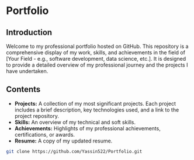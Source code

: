 # Portfolio

## Introduction
Welcome to my professional portfolio hosted on GitHub. This repository is a comprehensive display of my work, skills, and achievements in the field of [Your Field - e.g., software development, data science, etc.]. It is designed to provide a detailed overview of my professional journey and the projects I have undertaken.

## Contents
- **Projects:** A collection of my most significant projects. Each project includes a brief description, key technologies used, and a link to the project repository.
- **Skills:** An overview of my technical and soft skills.
- **Achievements:** Highlights of my professional achievements, certifications, or awards.
- **Resume:** A copy of my updated resume.

```bash
git clone https://github.com/Yassin522/Portfolio.git
```
